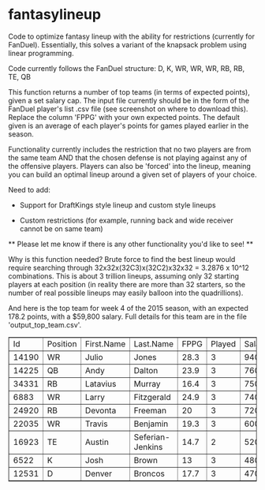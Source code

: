 # fantasylineup
Code to optimize fantasy lineup with the ability for restrictions (currently for FanDuel). Essentially, this solves a variant of the knapsack problem using linear programming. 

Code currently follows the FanDuel structure: D, K, WR, WR, WR, RB, RB, TE, QB

This function returns a number of top teams (in terms of expected points), given a set salary cap. The input file currently should be in the form of the FanDuel player's list .csv file (see screenshot on where to download this). Replace the column 'FPPG' with your own expected points. The default given is an average of each player's points for games played earlier in the season.

Functionality currently includes the restriction that no two players are from the same team AND that the chosen defense is not playing against any of the offensive players. Players can also be 'forced' into the lineup, meaning you can build an optimal lineup around a given set of players of your choice.


Need to add:

- Support for DraftKings style lineup and custom style lineups

- Custom restrictions (for example, running back and wide receiver cannot be on same team)

** Please let me know if there is any other functionality you'd like to see! **



Why is this function needed? Brute force to find the best lineup would require searching through 32x32x(32C3)x(32C2)x32x32 = 3.2876 x 10^12 combinations. This is about 3 trillion lineups, assuming only 32 starting players at each position (in reality there are more than 32 starters, so the number of real possible lineups may easily balloon into the quadrillions).


And here is the top team for week 4 of the 2015 season, with an expected 178.2 points, with a $59,800 salary. Full details for this team are in the file 'output_top_team.csv'.

 
<table border="1">
<tbody><tr><td>Id</td>
<td>Position</td>
<td>First.Name</td>
<td>Last.Name</td>
<td>FPPG</td>
<td>Played</td>
<td>Salary</td>
<td>Game</td>
<td>Team</td>
<td>Opponent</td>
<td>Injury.Indicator</td>
<td>Injury.Details</td>
<td>TeamSalary</td>
<td>TotalPoints</td>
<td>Team_Num</td>
</tr>
<tr><td>14190</td>
<td>WR</td>
<td>Julio</td>
<td>Jones</td>
<td>28.3</td>
<td>3</td>
<td>9400</td>
<td>HOU@ATL</td>
<td>ATL</td>
<td>HOU</td>
<td>Q</td>
<td>Hamstring</td>
<td>59800</td>
<td>178.2</td>
<td>1</td>
</tr>
<tr><td>14225</td>
<td>QB</td>
<td>Andy</td>
<td>Dalton</td>
<td>23.9</td>
<td>3</td>
<td>7600</td>
<td>KC@CIN</td>
<td>CIN</td>
<td>KC</td>
<td> </td>
<td> </td>
<td>59800</td>
<td>178.2</td>
<td>1</td>
</tr>
<tr><td>34331</td>
<td>RB</td>
<td>Latavius</td>
<td>Murray</td>
<td>16.4</td>
<td>3</td>
<td>7500</td>
<td>OAK@CHI</td>
<td>OAK</td>
<td>CHI</td>
<td> </td>
<td> </td>
<td>59800</td>
<td>178.2</td>
<td>1</td>
</tr>
<tr><td>6883</td>
<td>WR</td>
<td>Larry</td>
<td>Fitzgerald</td>
<td>24.9</td>
<td>3</td>
<td>7400</td>
<td>STL@ARI</td>
<td>ARI</td>
<td>STL</td>
<td> </td>
<td> </td>
<td>59800</td>
<td>178.2</td>
<td>1</td>
</tr>
<tr><td>24920</td>
<td>RB</td>
<td>Devonta</td>
<td>Freeman</td>
<td>20</td>
<td>3</td>
<td>7200</td>
<td>HOU@ATL</td>
<td>ATL</td>
<td>HOU</td>
<td>Q</td>
<td>Toe</td>
<td>59800</td>
<td>178.2</td>
<td>1</td>
</tr>
<tr><td>22035</td>
<td>WR</td>
<td>Travis</td>
<td>Benjamin</td>
<td>19.3</td>
<td>3</td>
<td>6000</td>
<td>CLE@SD</td>
<td>CLE</td>
<td>SD</td>
<td>Q</td>
<td>Ribs</td>
<td>59800</td>
<td>178.2</td>
<td>1</td>
</tr>
<tr><td>16923</td>
<td>TE</td>
<td>Austin</td>
<td>Seferian-Jenkins</td>
<td>14.7</td>
<td>2</td>
<td>5200</td>
<td>CAR@TB</td>
<td>TB</td>
<td>CAR</td>
<td>O</td>
<td>Shoulder</td>
<td>59800</td>
<td>178.2</td>
<td>1</td>
</tr>
<tr><td>6522</td>
<td>K</td>
<td>Josh</td>
<td>Brown</td>
<td>13</td>
<td>3</td>
<td>4800</td>
<td>NYG@BUF</td>
<td>NYG</td>
<td>BUF</td>
<td> </td>
<td> </td>
<td>59800</td>
<td>178.2</td>
<td>1</td>
</tr>
<tr><td>12531</td>
<td>D</td>
<td>Denver</td>
<td>Broncos</td>
<td>17.7</td>
<td>3</td>
<td>4700</td>
<td>MIN@DEN</td>
<td>DEN</td>
<td>MIN</td>
<td> </td>
<td> </td>
<td>59800</td>
<td>178.2</td>
<td>1</td>
</tr>
</tbody></table>

